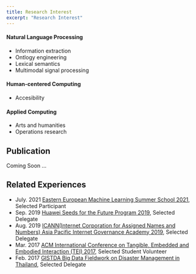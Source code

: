 ```yaml
---
title: Research Interest
excerpt: "Research Interest"
---
```

#### Natural Language Processing
* Information extraction
* Ontlogy engineering
* Lexical semantics
* Multimodal signal processing
#### Human-centered Computing
* Accesibility
#### Applied Computing
* Arts and humanities
* Operations research

## Publication
Coming Soon ...

## Related Experiences
* July. 2021 [Eastern European Machine Learning Summer School 2021](https://www.eeml.eu/home), Selected Participant 
* Sep. 2019 [Huawei Seeds for the Future Program 2019](https://www.huawei.com/minisite/seeds-for-the-future/index.html), Selected Delegate
* Aug. 2019 [ICANN(Internet Corporation for Assigned Names and Numbers) Asia Pacific Internet Governance Academy 2019](https://www.icann.org/en/announcements/details/apply-now-the-asia-pacific-internet-governance-academy-2019-14-5-2019-en), Selected Delegate	           
* Mar. 2017 [ACM International Conference on Tangible, Embedded and Embodied Interaction (TEI) 2017](https://tei.acm.org/2017/), Selected Student Volunteer		           
* Feb. 2017 [GISTDA Big Data Fieldwork on Disaster Management in Thailand](https://www.eba-consortium.asia/?p=2998), Selected Delegate		

